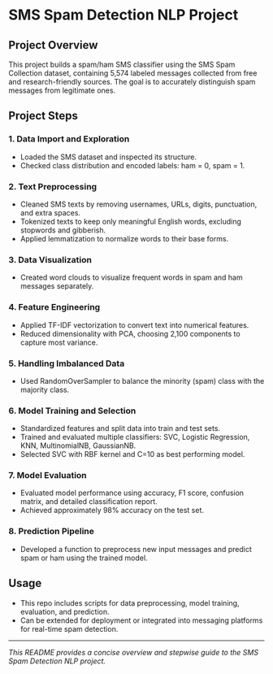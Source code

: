 # SMS Spam Detection NLP Project

## Project Overview
This project builds a spam/ham SMS classifier using the SMS Spam Collection dataset, containing 5,574 labeled messages collected from free and research-friendly sources. The goal is to accurately distinguish spam messages from legitimate ones.

## Project Steps

### 1. Data Import and Exploration
- Loaded the SMS dataset and inspected its structure.
- Checked class distribution and encoded labels: ham = 0, spam = 1.

### 2. Text Preprocessing
- Cleaned SMS texts by removing usernames, URLs, digits, punctuation, and extra spaces.
- Tokenized texts to keep only meaningful English words, excluding stopwords and gibberish.
- Applied lemmatization to normalize words to their base forms.

### 3. Data Visualization
- Created word clouds to visualize frequent words in spam and ham messages separately.

### 4. Feature Engineering
- Applied TF-IDF vectorization to convert text into numerical features.
- Reduced dimensionality with PCA, choosing 2,100 components to capture most variance.

### 5. Handling Imbalanced Data
- Used RandomOverSampler to balance the minority (spam) class with the majority class.

### 6. Model Training and Selection
- Standardized features and split data into train and test sets.
- Trained and evaluated multiple classifiers: SVC, Logistic Regression, KNN, MultinomialNB, GaussianNB.
- Selected SVC with RBF kernel and C=10 as best performing model.

### 7. Model Evaluation
- Evaluated model performance using accuracy, F1 score, confusion matrix, and detailed classification report.
- Achieved approximately 98% accuracy on the test set.

### 8. Prediction Pipeline
- Developed a function to preprocess new input messages and predict spam or ham using the trained model.

## Usage
- This repo includes scripts for data preprocessing, model training, evaluation, and prediction.
- Can be extended for deployment or integrated into messaging platforms for real-time spam detection.

---
*This README provides a concise overview and stepwise guide to the SMS Spam Detection NLP project.*

